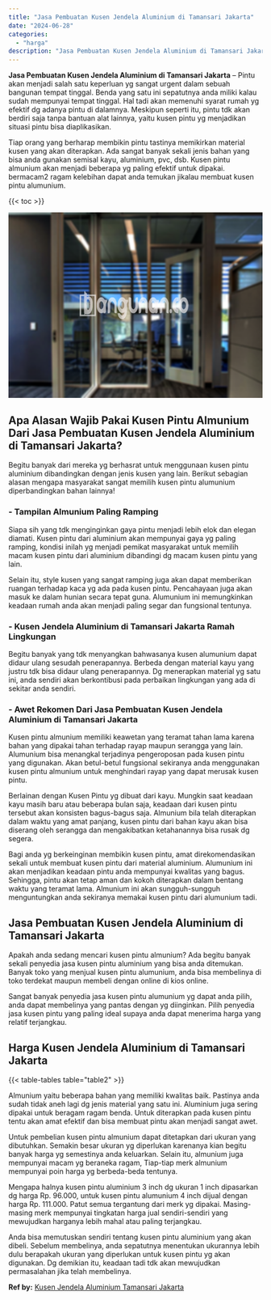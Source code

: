 ```yaml
---
title: "Jasa Pembuatan Kusen Jendela Aluminium di Tamansari Jakarta"
date: "2024-06-28"
categories: 
  - "harga"
description: "Jasa Pembuatan Kusen Jendela Aluminium di Tamansari Jakarta. Anda bisa memutuskan sendiri tentang kusen pintu aluminium yang akan dibeli. Sebelum membelinya,..."
---
```


**Jasa Pembuatan Kusen Jendela Aluminium di Tamansari Jakarta** – Pintu akan menjadi salah satu keperluan yg sangat urgent dalam sebuah bangunan tempat tinggal. Benda yang satu ini sepatutnya anda miliki kalau sudah mempunyai tempat tinggal. Hal tadi akan memenuhi syarat rumah yg efektif dg adanya pintu di dalamnya. Meskipun seperti itu, pintu tdk akan berdiri saja tanpa bantuan alat lainnya, yaitu kusen pintu yg menjadikan situasi pintu bisa diaplikasikan.

Tiap orang yang berharap membikin pintu tastinya memikirkan material kusen yang akan diterapkan. Ada sangat banyak sekali jenis bahan yang bisa anda gunakan semisal kayu, aluminium, pvc, dsb. Kusen pintu almunium akan menjadi beberapa yg paling efektif untuk dipakai. bermacam2 ragam kelebihan dapat anda temukan jikalau membuat kusen pintu alumunium.

{{< toc >}}

![Jasa Pembuatan Kusen Jendela Aluminium di Tamansari Jakarta](/images/harga-kusen-jendela-alumunium-12.png)

## Apa Alasan Wajib Pakai Kusen Pintu Almunium Dari Jasa Pembuatan Kusen Jendela Aluminium di Tamansari Jakarta?

Begitu banyak dari mereka yg berhasrat untuk menggunaan kusen pintu aluminium dibandingkan dengan jenis kusen yang lain. Berikut sebagian alasan mengapa masyarakat sangat memilih kusen pintu alumunium diperbandingkan bahan lainnya!

### \- Tampilan Almunium Paling Ramping

Siapa sih yang tdk menginginkan gaya pintu menjadi lebih elok dan elegan diamati. Kusen pintu dari aluminium akan mempunyai gaya yg paling ramping, kondisi inilah yg menjadi pemikat masyarakat untuk memilih macam kusen pintu dari aluminium dibandingi dg macam kusen pintu yang lain.

Selain itu, style kusen yang sangat ramping juga akan dapat memberikan ruangan terhadap kaca yg ada pada kusen pintu. Pencahayaan juga akan masuk ke dalam hunian secara tepat guna. Alumunium ini memungkinkan keadaan rumah anda akan menjadi paling segar dan fungsional tentunya.

### \- Kusen Jendela Aluminium di Tamansari Jakarta Ramah Lingkungan

Begitu banyak yang tdk menyangkan bahwasanya kusen alumunium dapat didaur ulang sesudah penerapannya. Berbeda dengan material kayu yang justru tdk bisa didaur ulang penerapannya. Dg menerapkan material yg satu ini, anda sendiri akan berkontibusi pada perbaikan lingkungan yang ada di sekitar anda sendiri.

### \- Awet Rekomen Dari Jasa Pembuatan Kusen Jendela Aluminium di Tamansari Jakarta

Kusen pintu almunium memiliki keawetan yang teramat tahan lama karena bahan yang dipakai tahan terhadap rayap maupun serangga yang lain. Alumunium bisa menangkal terjadinya pengeroposan pada kusen pintu yang digunakan. Akan betul-betul fungsional sekiranya anda menggunakan kusen pintu almunium untuk menghindari rayap yang dapat merusak kusen pintu.

Berlainan dengan Kusen Pintu yg dibuat dari kayu. Mungkin saat keadaan kayu masih baru atau beberapa bulan saja, keadaan dari kusen pintu tersebut akan konsisten bagus-bagus saja. Almunium bila telah diterapkan dalam waktu yang amat panjang, kusen pintu dari bahan kayu akan bisa diserang oleh serangga dan mengakibatkan ketahanannya bisa rusak dg segera.

Bagi anda yg berkeinginan membikin kusen pintu, amat direkomendasikan sekali untuk membuat kusen pintu dari material aluminium. Alumunium ini akan menjadikan keadaan pintu anda mempunyai kwalitas yang bagus. Sehingga, pintu akan tetap aman dan kokoh diterapkan dalam bentang waktu yang teramat lama. Almunium ini akan sungguh-sungguh menguntungkan anda sekiranya memakai kusen pintu dari alumunium tadi.

## Jasa Pembuatan Kusen Jendela Aluminium di Tamansari Jakarta

Apakah anda sedang mencari kusen pintu almunium? Ada begitu banyak sekali penyedia jasa kusen pintu aluminium yang bisa anda ditemukan. Banyak toko yang menjual kusen pintu alumunium, anda bisa membelinya di toko terdekat maupun membeli dengan online di kios online.

Sangat banyak penyedia jasa kusen pintu alumunium yg dapat anda pilih, anda dapat membelinya yang pantas dengan yg diinginkan. Pilih penyedia jasa kusen pintu yang paling ideal supaya anda dapat menerima harga yang relatif terjangkau.

## Harga Kusen Jendela Aluminium di Tamansari Jakarta

{{< table-tables table="table2" >}}

Almunium yaitu beberapa bahan yang memiliki kwalitas baik. Pastinya anda sudah tidak aneh lagi dg jenis material yang satu ini. Aluminium juga sering dipakai untuk beragam ragam benda. Untuk diterapkan pada kusen pintu tentu akan amat efektif dan bisa membuat pintu akan menjadi sangat awet.

Untuk pembelian kusen pintu almunium dapat ditetapkan dari ukuran yang dibutuhkan. Semakin besar ukuran yg diperlukan karenanya kian begitu banyak harga yg semestinya anda keluarkan. Selain itu, almunium juga mempunyai macam yg beraneka ragam, Tiap-tiap merk almunium mempunyai poin harga yg berbeda-beda tentunya.

Mengapa halnya kusen pintu aluminium 3 inch dg ukuran 1 inch dipasarkan dg harga Rp. 96.000, untuk kusen pintu alumunium 4 inch dijual dengan harga Rp. 111.000. Patut semua tergantung dari merk yg dipakai. Masing-masing merk mempunyai tingkatan harga jual sendiri-sendiri yang mewujudkan harganya lebih mahal atau paling terjangkau.

Anda bisa memutuskan sendiri tentang kusen pintu aluminium yang akan dibeli. Sebelum membelinya, anda sepatutnya menentukan ukurannya lebih dulu berapakah ukuran yang diperlukan untuk kusen pintu yg akan digunakan. Dg demikian itu, keadaan tadi tdk akan mewujudkan permasalahan jika telah membelinya.

**Ref by:** [Kusen Jendela Aluminium Tamansari Jakarta](https://id.wikipedia.org/wiki/Kusen)
